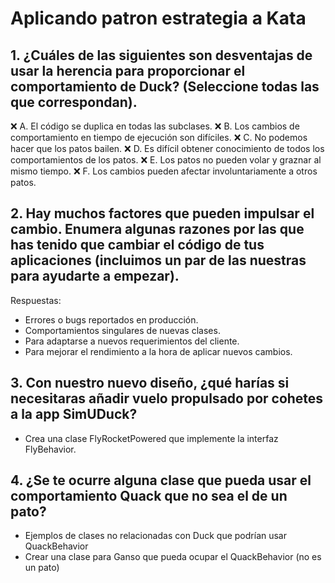 # Aplicando patron estrategia a Kata

## 1. ¿Cuáles de las siguientes son desventajas de usar la herencia para proporcionar el comportamiento de Duck? (Seleccione todas las que correspondan).

❌ A. El código se duplica en todas las subclases.
❌ B. Los cambios de comportamiento en tiempo de ejecución son difíciles.
❌ C. No podemos hacer que los patos bailen.
❌ D. Es difícil obtener conocimiento de todos los comportamientos de los patos.
❌ E. Los patos no pueden volar y graznar al mismo tiempo.
❌ F. Los cambios pueden afectar involuntariamente a otros patos.


## 2. Hay muchos factores que pueden impulsar el cambio. Enumera algunas razones por las que has tenido que cambiar el código de tus aplicaciones (incluimos un par de las nuestras para ayudarte a empezar).

Respuestas:

- Errores o bugs reportados en producción.
- Comportamientos singulares de  nuevas clases.
- Para adaptarse a nuevos requerimientos del cliente.
- Para mejorar el rendimiento a la hora de aplicar nuevos cambios.


## 3. Con nuestro nuevo diseño, ¿qué harías si necesitaras añadir vuelo propulsado por cohetes a la app SimUDuck?

- Crea una clase FlyRocketPowered que implemente la interfaz FlyBehavior.


## 4. ¿Se te ocurre alguna clase que pueda usar el comportamiento Quack que no sea el de un pato?

- Ejemplos de clases no relacionadas con Duck que podrían usar QuackBehavior
- Crear una clase para Ganso que pueda ocupar el QuackBehavior (no es un pato)





